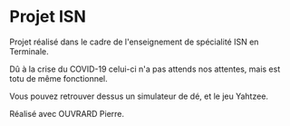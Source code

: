 # Projet ISN

Projet réalisé dans le cadre de l'enseignement de spécialité ISN en Terminale. 

Dû à la crise du COVID-19 celui-ci n'a pas attends nos attentes, mais est totu de même fonctionnel.

Vous pouvez retrouver dessus un simulateur de dé, et le jeu Yahtzee. 

Réalisé avec OUVRARD Pierre. 
